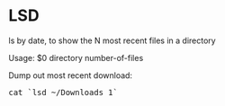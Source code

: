 # LSD
ls by date, to show the N most recent files in a directory

Usage: $0 directory number-of-files

Dump out most recent download:
<pre>cat `lsd ~/Downloads 1` </pre>



